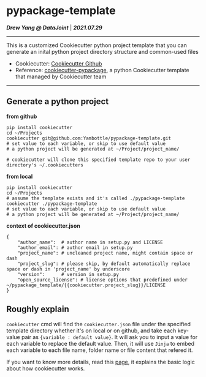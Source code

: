 # pypackage-template
***Drew Yang @ DataJoint*** | ***2021.07.29***

---

This is a customized Cookiecutter python project template that you can generate an inital python project directory structure and common-used files

- Cookiecutter: [Cookiecutter Github](https://github.com/cookiecutter/cookiecutter/tree/1.7.2)
- Reference: [cookiecutter-pypackage](https://github.com/audreyfeldroy/cookiecutter-pypackage), a python Cookiecutter template that managed by Cookiecutter team

---

## Generate a python project
**from github**
```
pip install cookiecutter
cd ~/Projects
cookiecutter git@github.com:Yambottle/pypackage-template.git
# set value to each variable, or skip to use default value
# a python project will be generated at ~/Project/project_name/

# cookiecutter will clone this specified template repo to your user directory's ~/.cookiecutters
```

**from local**
```
pip install cookiecutter
cd ~/Projects
# assume the template exists and it's called ./pypackage-template
cookiecutter ./pypackage-template
# set value to each variable, or skip to use default value
# a python project will be generated at ~/Project/project_name/
```

**context of cookiecutter.json**
```
{
    "author_name":  # author name in setup.py and LICENSE
    "author_email": # author email in setup.py
    "project_name": # uncleaned project name, might contain space or dash
    "project_slug": # please skip, by default automatically replace space or dash in 'project_name' by underscore
    "version":      # version in setup.py
    "open_source_license": # license options that predefined under ~/pypackage_template/{{cookiecutter.project_slug}}/LICENSE
}
```
## Roughly explain
`cookiecutter` cmd will find the `cookiecutter.json` file under the specified template directory whether it's on local or on github, and take each key-value pair as `{variable : default value}`. It will ask you to input a value for each variable to replace the default value. Then, it will use `Jinja` to embed each variable to each file name, folder name or file content that refered it.


If you want to know more details, read this [page](https://cookiecutter.readthedocs.io/en/1.7.2/first_steps.html), it explains the basic logic about how cookiecutter works.